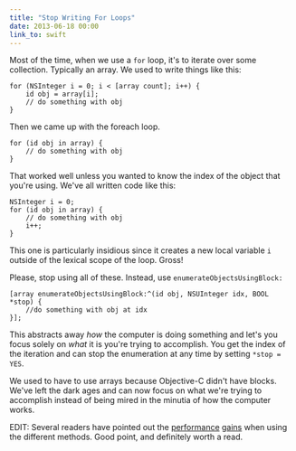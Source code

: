 ```yaml
---
title: "Stop Writing For Loops"
date: 2013-06-18 00:00
link_to: swift
---
```


<import><p>Most of the time, when we use a <code>for</code> loop, it's to iterate over some collection. Typically an array. We used to write things like this:</p>

<pre><code>for (NSInteger i = 0; i &lt; [array count]; i++) {
    id obj = array[i];
    // do something with obj
}
</code></pre>

<p>Then we came up with the foreach loop. </p>

<pre><code>for (id obj in array) {
    // do something with obj
}
</code></pre>

<p>That worked well unless you wanted to know the index of the object that you're using. We've all written code like this:</p>

<pre><code>NSInteger i = 0;
for (id obj in array) {
    // do something with obj
    i++;
}
</code></pre>

<p>This one is particularly insidious since it creates a new local variable <code>i</code> outside of the lexical scope of the loop. Gross!</p>

<p>Please, stop using all of these. Instead, use <code>enumerateObjectsUsingBlock:</code></p>

<pre><code>[array enumerateObjectsUsingBlock:^(id obj, NSUInteger idx, BOOL *stop) {
    //do something with obj at idx
}];
</code></pre>

<p>This abstracts away <em>how</em> the computer is doing something and let's you focus solely on <em>what</em> it is you're trying to accomplish. You get the index of the iteration and can stop the enumeration at any time by setting <code>*stop = YES</code>. </p>

<p>We used to have to use arrays because Objective-C didn't have blocks. We've left the dark ages and can now focus on what we're trying to accomplish instead of being mired in the minutia of how the computer works. </p>

<p>EDIT: Several readers have pointed out the <a href="http://darkdust.net/writings/objective-c/nsarray-enumeration-performance">performance</a> <a href="http://stackoverflow.com/questions/4486622/when-to-use-enumerateobjectsusingblock-vs-for">gains</a> when using the different methods. Good point, and definitely worth a read. </p></import>

<!-- more -->

